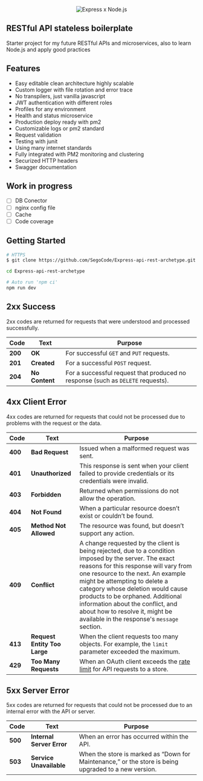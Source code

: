 
<p align="center">
  <img src="https://github.com/SegoCode/Express-api-rest-archetype/blob/main/media/header-alternative.png" alt="Express x Node.js"/>
</p>


## RESTful API stateless boilerplate
Starter project for my future RESTful APIs and microservices, also to learn Node.js and apply good practices 


## Features
 - Easy editable clean architecture highly scalable
 - Custom logger with file rotation and error trace
 - No transpilers, just vanilla javascript
 - JWT authentication with different roles
 - Profiles for any environment
 - Health and status microservice
 - Production deploy ready with pm2
 - Customizable logs or pm2 standard  
 - Request validation
 - Testing with junit
 - Using many internet standards
 - Fully integrated with PM2 monitoring and clustering
 - Securized HTTP headers
 - Swagger documentation


## Work in progress
- [ ] DB Conector
- [ ] nginx config file
- [ ] Cache
- [ ] Code coverage

## Getting Started

```sh
# HTTPS
$ git clone https://github.com/SegoCode/Express-api-rest-archetype.git
```
```sh
cd Express-api-rest-archetype
```
```sh
# Auto run 'npm ci' 
npm run dev
```

## 2xx Success 

2xx codes are returned for requests that were understood and processed successfully.

| Code | Text | Purpose |
|-|-|-|
| **200** | **OK** | For successful `GET` and `PUT` requests. |
| **201** | **Created** | For a successful `POST` request. |
| **204** | **No Content** | For a successful request that produced no response (such as `DELETE` requests). |

## 4xx Client Error 

4xx codes are returned for requests that could not be processed due to problems with the request or the data.

| Code | Text | Purpose |
|-|-|-|
| **400** | **Bad Request** | Issued when a malformed request was sent.
| **401** | **Unauthorized** | This response is sent when your client failed to provide credentials or its credentials were invalid. |
| **403** | **Forbidden** | Returned when permissions do not allow the operation. 
| **404** | **Not Found** | When a particular resource doesn’t exist or couldn’t be found. |
| **405** | **Method Not Allowed** | The resource was found, but doesn’t support any action. |
| **409** | **Conflict** | A change requested by the client is being rejected, due to a condition imposed by the server. The exact reasons for this response will vary from one resource to the next. An example might be attempting to delete a category whose deletion would cause products to be orphaned. Additional information about the conflict, and about how to resolve it, might be available in the response's `message` section. |
| **413** | **Request Entity Too Large** | When the client requests too many objects. For example, the `limit` parameter exceeded the maximum. |
| **429** | **Too Many Requests** | When an OAuth client exceeds the [rate limit](TODO) for API requests to a store. |

## 5xx Server Error 

5xx codes are returned for requests that could not be processed due to an internal error with the API or server.

| Code | Text | Purpose |
|-|-|-|
| **500** | **Internal Server Error** | When an error has occurred within the API. |
| **503** | **Service Unavailable** | When the store is marked as “Down for Maintenance,” or the store is being upgraded to a new version. |




